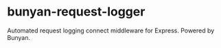 bunyan-request-logger
=====================

Automated request logging connect middleware for Express. Powered by Bunyan.

